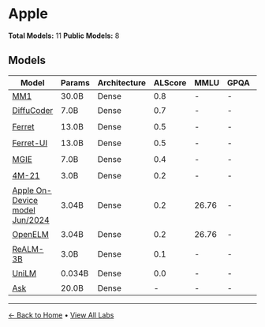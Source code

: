 # Apple

**Total Models:** 11
**Public Models:** 8

## Models

| Model | Params | Architecture | ALScore | MMLU | GPQA | Released | Status |
|-------|--------|--------------|---------|------|------|----------|--------|
| [MM1](../models/apple/mm1.md) | 30.0B | Dense | 0.8 | - | - | Mar/2024 | 🔴 |
| [DiffuCoder](../models/apple/diffucoder.md) | 7.0B | Dense | 0.7 | - | - | Jun/2025 | 🟢 |
| [Ferret](../models/apple/ferret.md) | 13.0B | Dense | 0.5 | - | - | Oct/2023 | 🟢 |
| [Ferret-UI](../models/apple/ferret-ui.md) | 13.0B | Dense | 0.5 | - | - | Apr/2024 | 🟢 |
| [MGIE](../models/apple/mgie.md) | 7.0B | Dense | 0.4 | - | - | Jan/2024 | 🟢 |
| [4M-21](../models/apple/4m-21.md) | 3.0B | Dense | 0.2 | - | - | Jun/2024 | 🟢 |
| [Apple On-Device model Jun/2024](../models/apple/apple-on-device-model-jun2024.md) | 3.04B | Dense | 0.2 | 26.76 | - | Jun/2024 | 🟢 |
| [OpenELM](../models/apple/openelm.md) | 3.04B | Dense | 0.2 | 26.76 | - | Apr/2024 | 🟢 |
| [ReALM-3B](../models/apple/realm-3b.md) | 3.0B | Dense | 0.1 | - | - | Mar/2024 | 🔴 |
| [UniLM](../models/apple/unilm.md) | 0.034B | Dense | 0.0 | - | - | Sep/2023 | 🟢 |
| [Ask](../models/apple/ask.md) | 20.0B | Dense | - | - | - | Feb/2024 | 🔴 |

---

[← Back to Home](../README.md) • [View All Labs](../labs/)

